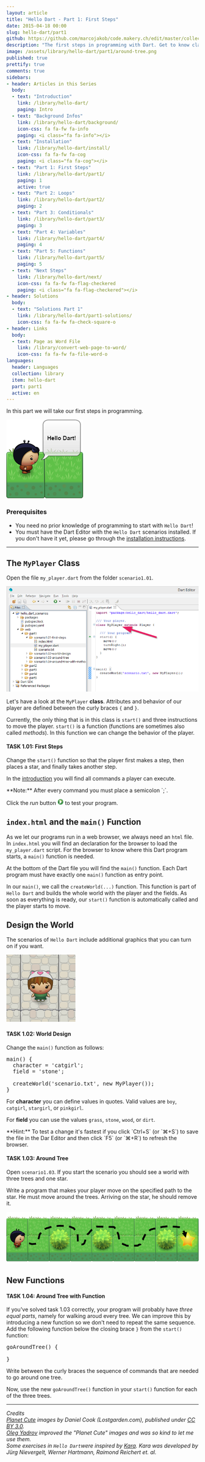 ```yaml
---
layout: article
title: "Hello Dart - Part 1: First Steps"
date: 2015-04-18 00:00
slug: hello-dart/part1
github: https://github.com/marcojakob/code.makery.ch/edit/master/collections/library/hello-dart-en-part1.md
description: "The first steps in programming with Dart. Get to know classes and functions and understand what the main function is for."
image: /assets/library/hello-dart/part1/around-tree.png
published: true
prettify: true
comments: true
sidebars:
- header: Articles in this Series
  body:
  - text: "Introduction"
    link: /library/hello-dart/
    paging: Intro
  - text: "Background Infos"
    link: /library/hello-dart/background/
    icon-css: fa fa-fw fa-info
    paging: <i class="fa fa-info"></i>
  - text: "Installation"
    link: /library/hello-dart/install/
    icon-css: fa fa-fw fa-cog
    paging: <i class="fa fa-cog"></i>
  - text: "Part 1: First Steps"
    link: /library/hello-dart/part1/
    paging: 1
    active: true
  - text: "Part 2: Loops"
    link: /library/hello-dart/part2/
    paging: 2
  - text: "Part 3: Conditionals"
    link: /library/hello-dart/part3/
    paging: 3
  - text: "Part 4: Variables"
    link: /library/hello-dart/part4/
    paging: 4
  - text: "Part 5: Functions"
    link: /library/hello-dart/part5/
    paging: 5
  - text: "Next Steps"
    link: /library/hello-dart/next/
    icon-css: fa fa-fw fa-flag-checkered
    paging: <i class="fa fa-flag-checkered"></i>
- header: Solutions
  body:
  - text: "Solutions Part 1"
    link: /library/hello-dart/part1-solutions/
    icon-css: fa fa-fw fa-check-square-o
- header: Links
  body:
  - text: Page as Word File
    link: /library/convert-web-page-to-word/
    icon-css: fa fa-fw fa-file-word-o
languages:
  header: Languages
  collection: library
  item: hello-dart
  part: part1
  active: en
---
```


In this part we will take our first steps in programming.

![Hello Dart](/assets/library/hello-dart/part1/hello.png)


### Prerequisites

* You need no prior knowledge of programming to start with `Hello Dart`!
* You must have the Dart Editor with the `Hello Dart` scenarios installed. If you don't have it yet, please go through the [installation instructions](/library/hello-dart/install/).

***


## The `MyPlayer` Class

Open the file `my_player.dart` from the folder `scenario1.01`.

![My Player](/assets/library/hello-dart/part1/my-player.png)

Let's have a look at the `MyPlayer` **class**. Attributes and behavior of our player are defined between the curly braces `{` and `}`.

Currently, the only thing that is in this class is `start()` and three instructions to move the player. `start()` is a function (functions are sometimes also called *methods*). In this function we can change the behavior of the player.


#### <i class="fa fa-rocket mg-t"></i> TASK 1.01: First Steps

Change the `start()` function so that the player first makes a step, then places a star, and finally takes another step.

In the [introduction](/library/hello-dart/) you will find all commands a player can execute.

<div class="alert alert-info">
  **Note:** After every command you must place a semicolon `;`.
</div>

Click the *run* button ![Run](/assets/library/hello-dart/part1/run.png) to test your program.


## `index.html` and the `main()` Function

As we let our programs run in a web browser, we always need an `html` file. In `index.html` you will find an declaration for the browser to load the `my_player.dart` script. For the browser to know where this Dart program starts, a `main()` function is needed.

At the bottom of the Dart file you will find the `main()` function. Each Dart program must have exactly one `main()` function as entry point.

In our `main()`, we call the `createWorld(...)` function. This function is part of `Hello Dart` and builds the whole world with the player and the fields. As soon as everything is ready, our `start()` function is automatically called and the player starts to move.


## Design the World

The scenarios of `Hello Dart` include additional graphics that you can turn on if you want.

![Catgirl](/assets/library/hello-dart/part1/catgirl.png)


#### <i class="fa fa-rocket mg-t"></i> TASK 1.02: World Design

Change the `main()` function as follows:

<pre class="prettyprint lang-dart">
main() {
  character = 'catgirl';
  field = 'stone';
  
  createWorld('scenario.txt', new MyPlayer());
}
</pre>

For **character** you can define values in quotes. Valid values are `boy`, `catgirl`, `stargirl`, or `pinkgirl`.

For **field** you can use the values `grass`, `stone`, `wood`, or `dirt`.

<div class="alert alert-info">
  **Hint:** To test a change it's fastest if you click `Ctrl+S` (or `⌘+S`) to save the file in the Dar Editor and then click `F5` (or `⌘+R`) to refresh the browser.
</div>


#### <i class="fa fa-rocket mg-t"></i> TASK 1.03: Around Tree

Open `scenario1.03`. If you start the scenario you should see a world with three trees and one star.

Write a program that makes your player move on the specified path to the star. He must move around the trees. Arriving on the star, he should remove it.

![Around Tree](/assets/library/hello-dart/part1/around-tree.png)


## New Functions

#### <i class="fa fa-rocket mg-t"></i> TASK 1.04: Around Tree with Function

If you've solved task 1.03 correctly, your program will probably have *three equal parts*, namely for walking aroud every tree. We can improve this by introducing a new function so we don't need to repeat the same sequence. Add the following function below the closing brace `}` from the `start()` function:

<pre class="prettyprint lang-dart">
goAroundTree() {

}
</pre>

Write between the curly braces the sequence of commands that are needed to go around one tree.

Now, use the new `goAroundTree()` function in your `start()` function for each of the three trees.

***

*Credits*<br>
<em class="small">
  [Planet Cute](http://www.lostgarden.com/2007/05/dancs-miraculously-flexible-game.html) images by Daniel Cook (Lostgarden.com), published under [CC BY 3.0](http://creativecommons.org/licenses/by/3.0/us/).<br>
[Oleg Yadrov](https://www.linkedin.com/in/olegyadrov) improved the "Planet Cute" images and was so kind to let me use them.<br>
Some exercises in `Hello Dart`were inspired by [Kara](http://www.swisseduc.ch/compscience/karatojava/javakara/). Kara was developed by Jürg Nievergelt, Werner Hartmann, Raimond Reichert et. al.
</em>
